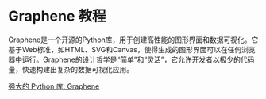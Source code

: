 # Graphene 教程

<show-structure depth="3"/>

Graphene是一个开源的Python库，用于创建高性能的图形界面和数据可视化。它基于Web标准，如HTML、SVG和Canvas，使得生成的图形界面可以在任何浏览器中运行。Graphene的设计哲学是“简单”和“灵活”，它允许开发者以极少的代码量，快速构建出复杂的数据可视化应用。

<seealso>
<category ref="ref_docs">
    <a href="https://mp.weixin.qq.com/s/BBnAmzPevJQwwsmEd9KLJw">强大的 Python 库: Graphene</a>
</category>
<category ref="ref_github">
</category>
<category ref="ref_issues">
</category>
<category ref="ref_hf">
</category>
<category ref="ref_ms">
</category>
</seealso>


